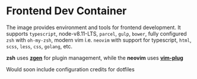 # Frontend Dev Container

The image provides environment and tools for frontend development. It supports `typescript`, node-v8.11-LTS, `parcel`, `gulp`, `bower`, fully configured `zsh` with `oh-my-zsh`, modern vim i.e. `neovim` with support for typescript, `html`, `scss`, `less`, `css`, `golang`, etc.

**zsh** uses [**zgen**](https://github.com/tarjoilija/zgen) for plugin management, while the **neovim** uses [**vim-plug**](https://github.com/junegunn/vim-plug)

Would soon include configuration credits for dotfiles
